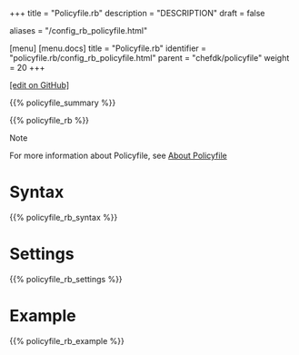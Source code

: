 +++
title = "Policyfile.rb"
description = "DESCRIPTION"
draft = false

aliases = "/config_rb_policyfile.html"

[menu]
  [menu.docs]
    title = "Policyfile.rb"
    identifier = "policyfile.rb/config_rb_policyfile.html"
    parent = "chefdk/policyfile"
    weight = 20
+++    

[\[edit on
GitHub\]](https://github.com/chef/chef-web-docs/blob/master/chef_master/source/config_rb_policyfile.rst)

{{% policyfile_summary %}}

{{% policyfile_rb %}}

<div class="note" markdown="1">

<div class="admonition-title" markdown="1">

Note

</div>

For more information about Policyfile, see [About
Policyfile](/policyfile/)

</div>

Syntax
======

{{% policyfile_rb_syntax %}}

Settings
========

{{% policyfile_rb_settings %}}

Example
=======

{{% policyfile_rb_example %}}
